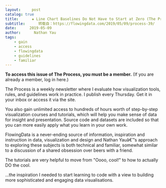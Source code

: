```yaml
---
layout:     post
catalog: true
title:      ✚ Line Chart Baselines Do Not Have to Start at Zero (The Process #39)
subtitle:      转载自：https://flowingdata.com/2019/05/09/process-39/
date:      2019-05-09
author:      Nathan Yau
tags:
    - gain
    - access
    - flowingdata
    - guidelines
    - familiar
---
```



**To access this issue of The Process, you must be a member.**
(If you are already a member, log in here.)



The Process is a weekly newsletter where I evaluate how visualization tools, rules, and guidelines work in practice. I publish every Thursday. Get it in your inbox or access it via the site.


You also gain unlimited access to hundreds of hours worth of step-by-step visualization courses and tutorials, which will help you make sense of data for insight and presentation. Source code and datasets are included so that you can more easily apply what you learn in your own work.



FlowingData is a never-ending source of information, inspiration and instruction in data, visualization and design and Nathan Yauâ€™s approach to exploring these subjects is both technical and familiar, somewhat similar to a discussion of a shared obsession over beers with a friend.




The tutorials are very helpful to move from "Oooo, cool!" to how to actually DO the cool.




…the inspiration I needed to start learning to code with a view to building more sophisticated and engaging data visualisations.


